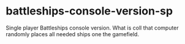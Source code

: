 # battleships-console-version-sp
Single player Battleships console version.
What is coll that computer randomly places all needed ships one the gamefield.
